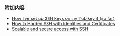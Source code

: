 ### 附加内容

- [How I've set up SSH keys on my Yubikey 4 (so far)](https://utcc.utoronto.ca/~cks/space/blog/sysadmin/Yubikey4ForSSHKeys)
- [How to Harden SSH with Identities and Certificates](https://ef.gy/hardening-ssh)
- [Scalable and secure access with SSH](https://code.facebook.com/posts/365787980419535/scalable-and-secure-access-with-ssh/)

